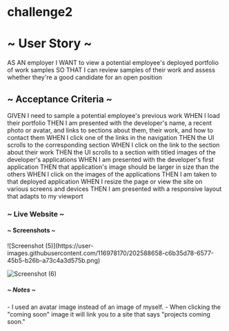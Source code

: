 # challenge2
<h1> ~ User Story ~ </h1>
<p> 
AS AN employer
I WANT to view a potential employee's deployed portfolio of work samples
SO THAT I can review samples of their work and assess whether they're a good candidate for an open position </p>

<h2> ~ Acceptance Criteria ~ </h2>
<p> 
GIVEN I need to sample a potential employee's previous work
WHEN I load their portfolio
THEN I am presented with the developer's name, a recent photo or avatar, and links to sections about them, their work, and how to contact them
WHEN I click one of the links in the navigation
THEN the UI scrolls to the corresponding section
WHEN I click on the link to the section about their work
THEN the UI scrolls to a section with titled images of the developer's applications
WHEN I am presented with the developer's first application
THEN that application's image should be larger in size than the others
WHEN I click on the images of the applications
THEN I am taken to that deployed application
WHEN I resize the page or view the site on various screens and devices
THEN I am presented with a responsive layout that adapts to my viewport </p>

<h3> ~ Live Website ~ </h3>
<p>

</p>

<h4> ~ Screenshots ~ </h4>
![Screenshot (5)](https://user-images.githubusercontent.com/116978170/202588658-c6b35d78-6577-45b5-b26b-a73c4a3d575b.png)

![Screenshot (6)](https://user-images.githubusercontent.com/116978170/202588701-52e32faa-a4e5-42e6-8969-efe618380642.png)

<h5> ~ Notes ~ </h5>
<p>
- I used an avatar image instead of an image of myself.
- When clicking the "coming soon" image it will link you to a site that says "projects coming soon."
</p>
